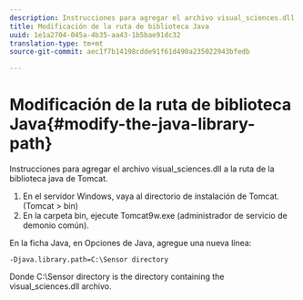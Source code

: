 ```yaml
---
description: Instrucciones para agregar el archivo visual_sciences.dll a la ruta de la biblioteca java de Tomcat.
title: Modificación de la ruta de biblioteca Java
uuid: 1e1a2704-045a-4b35-aa43-1b5bae91dc32
translation-type: tm+mt
source-git-commit: aec1f7b14198cdde91f61d490a235022943bfedb

---
```



# Modificación de la ruta de biblioteca Java{#modify-the-java-library-path}

Instrucciones para agregar el archivo visual_sciences.dll a la ruta de la biblioteca java de Tomcat.

1. En el servidor Windows, vaya al directorio de instalación de Tomcat. (Tomcat > bin)
1. En la carpeta bin, ejecute Tomcat9w.exe (administrador de servicio de demonio común).

En la ficha Java, en Opciones de Java, agregue una nueva línea:

```
-Djava.library.path=C:\Sensor directory
```

Donde C:\Sensor directory is the directory containing the visual_sciences.dll archivo.
